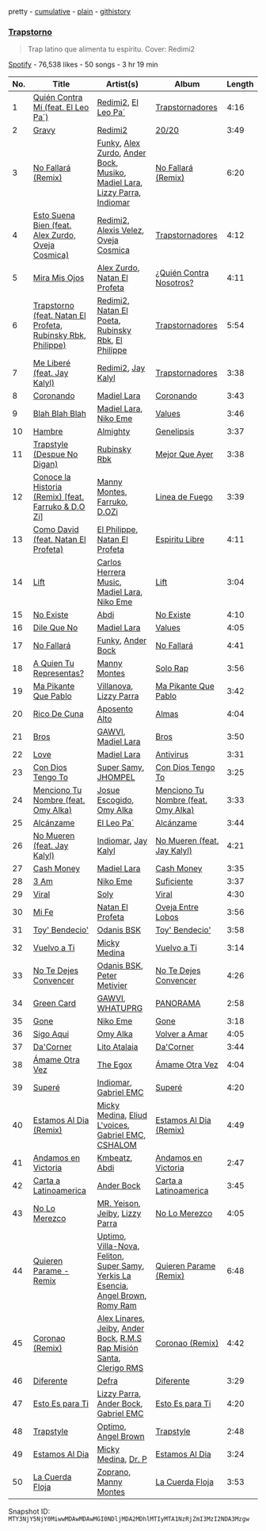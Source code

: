 pretty - [cumulative](/playlists/cumulative/37i9dQZF1DX4nGm7tTyA78.md) - [plain](/playlists/plain/37i9dQZF1DX4nGm7tTyA78) - [githistory](https://github.githistory.xyz/mackorone/spotify-playlist-archive/blob/main/playlists/plain/37i9dQZF1DX4nGm7tTyA78)

### [Trapstorno](https://open.spotify.com/playlist/37i9dQZF1DX4nGm7tTyA78)

> Trap latino que alimenta tu espíritu\. Cover: Redimi2

[Spotify](https://open.spotify.com/user/spotify) - 76,538 likes - 50 songs - 3 hr 19 min

| No. | Title | Artist(s) | Album | Length |
|---|---|---|---|---|
| 1 | [Quién Contra Mí \(feat\. El Leo Pa´\)](https://open.spotify.com/track/2hfPsOrzBF5bPFsRNYC3ZK) | [Redimi2](https://open.spotify.com/artist/0WZOmdnCln6FK6GM9e2tGm), [El Leo Pa´](https://open.spotify.com/artist/67SzMFfffYwYnlQhxPGsOt) | [Trapstornadores](https://open.spotify.com/album/6USTDDk6DVZ8DYtyGnl6iG) | 4:16 |
| 2 | [Gravy](https://open.spotify.com/track/4iUDeFnfywaSOPG5fPaIb1) | [Redimi2](https://open.spotify.com/artist/0WZOmdnCln6FK6GM9e2tGm) | [20/20](https://open.spotify.com/album/0LJ2GhneIQZdDuXZtVLAjN) | 3:49 |
| 3 | [No Fallará \(Remix\)](https://open.spotify.com/track/72XN9Vvud8SKkbWMsIvE15) | [Funky](https://open.spotify.com/artist/4B4YYJ0BAYBK86yxqQV7mu), [Alex Zurdo](https://open.spotify.com/artist/0WI8OfWCRvK4nGHmKfFQmd), [Ander Bock](https://open.spotify.com/artist/3ARwD7QJqYlDmcFeB6oPQM), [Musiko](https://open.spotify.com/artist/4A03xFVufDpEqOY9fQlFue), [Madiel Lara](https://open.spotify.com/artist/6n6D2g1FuTmnFiMDD4RT42), [Lizzy Parra](https://open.spotify.com/artist/1Cm5r6LqrFQDuA0F4KUIQz), [Indiomar](https://open.spotify.com/artist/4fdudhIT1GNNvtvM309dyM) | [No Fallará \(Remix\)](https://open.spotify.com/album/3b9P46dufcEVUm4TwrrTCf) | 6:20 |
| 4 | [Esto Suena Bien \(feat\. Alex Zurdo, Oveja Cosmica\)](https://open.spotify.com/track/2J1FiT6W3vfZLOEsqUKGUz) | [Redimi2](https://open.spotify.com/artist/0WZOmdnCln6FK6GM9e2tGm), [Alexis Velez](https://open.spotify.com/artist/6iZHTJnQ3Q9ldHwt8wg91Z), [Oveja Cosmica](https://open.spotify.com/artist/753kMQPUSpCNEXk4YcEUy6) | [Trapstornadores](https://open.spotify.com/album/6USTDDk6DVZ8DYtyGnl6iG) | 4:12 |
| 5 | [Mira Mis Ojos](https://open.spotify.com/track/2irxXUAsqfg7atkXFnnBQu) | [Alex Zurdo](https://open.spotify.com/artist/0WI8OfWCRvK4nGHmKfFQmd), [Natan El Profeta](https://open.spotify.com/artist/5UGUivMfBVd8JcBfjnniBf) | [¿Quién Contra Nosotros?](https://open.spotify.com/album/5cuqDgBJPMEWLjfbxnexp4) | 4:11 |
| 6 | [Trapstorno \(feat\. Natan El Profeta, Rubinsky Rbk, Philippe\)](https://open.spotify.com/track/3PiHOIim8vrQW7TUa7BOou) | [Redimi2](https://open.spotify.com/artist/0WZOmdnCln6FK6GM9e2tGm), [Natan El Poeta](https://open.spotify.com/artist/6tnpK9uORW1d2bavlxO7w1), [Rubinsky Rbk](https://open.spotify.com/artist/5K6MRaKDEJ1bLuHQQFaUFH), [El Philippe](https://open.spotify.com/artist/3COYG9FFfTZQEB5B58Ufi1) | [Trapstornadores](https://open.spotify.com/album/6USTDDk6DVZ8DYtyGnl6iG) | 5:54 |
| 7 | [Me Liberé \(feat\. Jay Kalyl\)](https://open.spotify.com/track/6oy9obwuFxcCFlbDF4lQ0A) | [Redimi2](https://open.spotify.com/artist/0WZOmdnCln6FK6GM9e2tGm), [Jay Kalyl](https://open.spotify.com/artist/0sHeKC0Zcxpz4wOHHE5oJ7) | [Trapstornadores](https://open.spotify.com/album/6USTDDk6DVZ8DYtyGnl6iG) | 3:38 |
| 8 | [Coronando](https://open.spotify.com/track/2ZOo4S1nhgSzmmKqJFkbAu) | [Madiel Lara](https://open.spotify.com/artist/6n6D2g1FuTmnFiMDD4RT42) | [Coronando](https://open.spotify.com/album/0AMXPaVIqLuWmDTmAyXkfv) | 3:43 |
| 9 | [Blah Blah Blah](https://open.spotify.com/track/6oXrwjNtNI8wxy8CfXkvak) | [Madiel Lara](https://open.spotify.com/artist/6n6D2g1FuTmnFiMDD4RT42), [Niko Eme](https://open.spotify.com/artist/4jLWtcGrESS5YvRip2ATmL) | [Values](https://open.spotify.com/album/6IXTSDUaSGqqqA8eCzaQ4H) | 3:46 |
| 10 | [Hambre](https://open.spotify.com/track/09WDhsDxupGve070aX96bf) | [Almighty](https://open.spotify.com/artist/6P6GTRTigHBp8ZesNtpCKH) | [Genelipsis](https://open.spotify.com/album/2cyhThTMj81byVvOOPkA8z) | 3:37 |
| 11 | [Trapstyle \(Despue No Digan\)](https://open.spotify.com/track/5j93ejkWtwfjTtpkOekDMK) | [Rubinsky Rbk](https://open.spotify.com/artist/5K6MRaKDEJ1bLuHQQFaUFH) | [Mejor Que Ayer](https://open.spotify.com/album/3EIOelbFnzyfqeaAZO9YKr) | 3:38 |
| 12 | [Conoce la Historia \(Remix\) \[feat\. Farruko & D.O Zi\]](https://open.spotify.com/track/1RI4W1lTecxsEvjlTss5z0) | [Manny Montes](https://open.spotify.com/artist/41A1tLHviwiCao1vXl1cgd), [Farruko](https://open.spotify.com/artist/329e4yvIujISKGKz1BZZbO), [D.OZi](https://open.spotify.com/artist/7a9gFzWS5uEHtbNNgA6xyM) | [Linea de Fuego](https://open.spotify.com/album/6taVNEBUo86nbycmzQc20G) | 3:39 |
| 13 | [Como David \(feat\. Natan El Profeta\)](https://open.spotify.com/track/3JBCTm1dV5e9sNIGSSKp4S) | [El Philippe](https://open.spotify.com/artist/3COYG9FFfTZQEB5B58Ufi1), [Natan El Profeta](https://open.spotify.com/artist/5UGUivMfBVd8JcBfjnniBf) | [Espiritu Libre](https://open.spotify.com/album/7CxwXgHtZJfbslvTh938cb) | 4:11 |
| 14 | [Lift](https://open.spotify.com/track/3zTlidxfvKnuLay7tmxTfI) | [Carlos Herrera Music](https://open.spotify.com/artist/6XyhP9ocGrfEqrIm6vHDYG), [Madiel Lara](https://open.spotify.com/artist/6n6D2g1FuTmnFiMDD4RT42), [Niko Eme](https://open.spotify.com/artist/4jLWtcGrESS5YvRip2ATmL) | [Lift](https://open.spotify.com/album/5t62fhTVsy040NJgla87v2) | 3:04 |
| 15 | [No Existe](https://open.spotify.com/track/5ohKZEW3iWauevBwCBLq4R) | [Abdi](https://open.spotify.com/artist/1NFEqe4FKmf4nRScXBKfk6) | [No Existe](https://open.spotify.com/album/7sEzZRAMzM53HiEfsqtG4J) | 4:10 |
| 16 | [Dile Que No](https://open.spotify.com/track/6AGh6iGWH5fsDKkVlE59Uh) | [Madiel Lara](https://open.spotify.com/artist/6n6D2g1FuTmnFiMDD4RT42) | [Values](https://open.spotify.com/album/6IXTSDUaSGqqqA8eCzaQ4H) | 4:05 |
| 17 | [No Fallará](https://open.spotify.com/track/2eX4TGFna9BzppcUxnPCww) | [Funky](https://open.spotify.com/artist/4B4YYJ0BAYBK86yxqQV7mu), [Ander Bock](https://open.spotify.com/artist/3ARwD7QJqYlDmcFeB6oPQM) | [No Fallará](https://open.spotify.com/album/57gGB5imNcp3Z8YZF2cm7S) | 4:41 |
| 18 | [A Quien Tu Representas?](https://open.spotify.com/track/5FjVDUvJtqwIRWabbgpUBA) | [Manny Montes](https://open.spotify.com/artist/41A1tLHviwiCao1vXl1cgd) | [Solo Rap](https://open.spotify.com/album/7Ll0LVmG75Z8N8QJbCOf9N) | 3:56 |
| 19 | [Ma Pikante Que Pablo](https://open.spotify.com/track/5YZL3XtA44dxe81a2uMqNV) | [Villanova](https://open.spotify.com/artist/4PwWDuBaJEmRwCBiMeXUsu), [Lizzy Parra](https://open.spotify.com/artist/1Cm5r6LqrFQDuA0F4KUIQz) | [Ma Pikante Que Pablo](https://open.spotify.com/album/7zkjj8uSZvN4p4FWOs4IPK) | 3:42 |
| 20 | [Rico De Cuna](https://open.spotify.com/track/6Z7JjhxyAoREUDcIssHTQw) | [Aposento Alto](https://open.spotify.com/artist/3K8yCJYKujMaVR2e15ozVU) | [Almas](https://open.spotify.com/album/25jmngIndRphyAJg6tjbUm) | 4:04 |
| 21 | [Bros](https://open.spotify.com/track/2hycOlQpCV2B2jUKoLU0YS) | [GAWVI](https://open.spotify.com/artist/0oPd8f0W82Tgrazx2PYNab), [Madiel Lara](https://open.spotify.com/artist/6n6D2g1FuTmnFiMDD4RT42) | [Bros](https://open.spotify.com/album/3hYfVSNqc1tCVEZna5bBPN) | 3:50 |
| 22 | [Love](https://open.spotify.com/track/7A8j7qaoYsKa38Cvg64AZz) | [Madiel Lara](https://open.spotify.com/artist/6n6D2g1FuTmnFiMDD4RT42) | [Antivirus](https://open.spotify.com/album/4w7Slsv9LjzUCJRafERJx7) | 3:31 |
| 23 | [Con Dios Tengo To](https://open.spotify.com/track/6KqQTmbjlDx5AFOFdMxhwk) | [Super Samy](https://open.spotify.com/artist/5q4cA2u5bqGanXcqIINJZM), [JHOMPEL](https://open.spotify.com/artist/5NaqpO60xvV2mAZh0o2db2) | [Con Dios Tengo To](https://open.spotify.com/album/7sjj7HcpEHk4kiP7I8SVny) | 3:25 |
| 24 | [Menciono Tu Nombre \(feat\. Omy Alka\)](https://open.spotify.com/track/4kfUztREwDlVaHLR2m7j9y) | [Josue Escogido](https://open.spotify.com/artist/75Gl0anAafMmfj2gSUP2VK), [Omy Alka](https://open.spotify.com/artist/6dBxV47XdYFxRPmDGSyhgh) | [Menciono Tu Nombre \(feat\. Omy Alka\)](https://open.spotify.com/album/4Dn3ieVfG6lj8TQuZsYaF1) | 3:33 |
| 25 | [Alcánzame](https://open.spotify.com/track/45PhlLYf5jLLLRRomxMiUq) | [El Leo Pa´](https://open.spotify.com/artist/67SzMFfffYwYnlQhxPGsOt) | [Alcánzame](https://open.spotify.com/album/2I3BMdwZN28aq7cXejhgwB) | 3:44 |
| 26 | [No Mueren \(feat\. Jay Kalyl\)](https://open.spotify.com/track/5xirPRygYXA2AZX8p73lcG) | [Indiomar](https://open.spotify.com/artist/4fdudhIT1GNNvtvM309dyM), [Jay Kalyl](https://open.spotify.com/artist/0sHeKC0Zcxpz4wOHHE5oJ7) | [No Mueren \(feat\. Jay Kalyl\)](https://open.spotify.com/album/4t9FYb6JrOvI85bX94SW2C) | 4:21 |
| 27 | [Cash Money](https://open.spotify.com/track/265h7KFkm9T2Z95dxhOer6) | [Madiel Lara](https://open.spotify.com/artist/6n6D2g1FuTmnFiMDD4RT42) | [Cash Money](https://open.spotify.com/album/1KyczZrliOr8GcoUvZncM7) | 3:35 |
| 28 | [3 Am](https://open.spotify.com/track/361ZoGSXO7TviFK41D8eEz) | [Niko Eme](https://open.spotify.com/artist/4jLWtcGrESS5YvRip2ATmL) | [Suficiente](https://open.spotify.com/album/6xuPzzkawDA8P9vnRxWNSN) | 3:37 |
| 29 | [Viral](https://open.spotify.com/track/6EfPYZWmBWO2KSR5AAPeid) | [Soly](https://open.spotify.com/artist/2HfhjHrQurBYcK7EEXH3kQ) | [Viral](https://open.spotify.com/album/76Cr22XQMAd46fiWeoZqfQ) | 4:30 |
| 30 | [Mi Fe](https://open.spotify.com/track/6MgUmPLVK2yvNDSAcL0D1d) | [Natan El Profeta](https://open.spotify.com/artist/5UGUivMfBVd8JcBfjnniBf) | [Oveja Entre Lobos](https://open.spotify.com/album/1jyexk1kGftS90IlYCTmat) | 3:56 |
| 31 | [Toy' Bendecio'](https://open.spotify.com/track/5YCZC0RXyiQEDntvVwPteD) | [Odanis BSK](https://open.spotify.com/artist/2equ79Fk9Rj9vmQsuJpIJ9) | [Toy' Bendecio'](https://open.spotify.com/album/4diNrmRmByPfYjfKL0MLVA) | 3:58 |
| 32 | [Vuelvo a Ti](https://open.spotify.com/track/1urXHaIr14OJM47mFlMCNp) | [Micky Medina](https://open.spotify.com/artist/7os2zbfBHSRid4kmvX3h78) | [Vuelvo a Ti](https://open.spotify.com/album/4DHPl72VJudkqwJqIZfZm3) | 3:14 |
| 33 | [No Te Dejes Convencer](https://open.spotify.com/track/3fHX7cUudHwIv7o0KBOaDc) | [Odanis BSK](https://open.spotify.com/artist/2equ79Fk9Rj9vmQsuJpIJ9), [Peter Metivier](https://open.spotify.com/artist/0PVMJ9itFAp0TxBw41cn7e) | [No Te Dejes Convencer](https://open.spotify.com/album/4sdefV8cdP6U5tIM1J9x4u) | 4:26 |
| 34 | [Green Card](https://open.spotify.com/track/7GP9H9G4JTqtyuYeaZLKeo) | [GAWVI](https://open.spotify.com/artist/0oPd8f0W82Tgrazx2PYNab), [WHATUPRG](https://open.spotify.com/artist/6YgYm3f9ifsz4OwQt8jql7) | [PANORAMA](https://open.spotify.com/album/7wD8rF1uNrehwaVoPgQn33) | 2:58 |
| 35 | [Gone](https://open.spotify.com/track/3f2bvBnCadayg3R9nUNBKM) | [Niko Eme](https://open.spotify.com/artist/4jLWtcGrESS5YvRip2ATmL) | [Gone](https://open.spotify.com/album/19PiflxDqPzbUtWq9RSXbo) | 3:18 |
| 36 | [Sigo Aqui](https://open.spotify.com/track/2B9V26aUnjWWGb0Ykp3RQc) | [Omy Alka](https://open.spotify.com/artist/6dBxV47XdYFxRPmDGSyhgh) | [Volver a Amar](https://open.spotify.com/album/6reJlWkjSNBTc9QDtOfBVb) | 4:05 |
| 37 | [Da'Corner](https://open.spotify.com/track/5LwNC2DrJ0UjdD13Ub8Mad) | [Lito Atalaia](https://open.spotify.com/artist/40VTmb5TDKq5wom2CAnvU3) | [Da'Corner](https://open.spotify.com/album/3CneL0S5CG89mc2ZC0aUEA) | 3:44 |
| 38 | [Ámame Otra Vez](https://open.spotify.com/track/0V0OADSpl58MZKEOyFbukW) | [The Egox](https://open.spotify.com/artist/5khUngyY8XSnufvOCd4VSL) | [Ámame Otra Vez](https://open.spotify.com/album/05gJXYUR2f3E2XH67AylH3) | 4:04 |
| 39 | [Superé](https://open.spotify.com/track/08qcoqqMipWulibdQqCeAo) | [Indiomar](https://open.spotify.com/artist/4fdudhIT1GNNvtvM309dyM), [Gabriel EMC](https://open.spotify.com/artist/0rOLLmeuTbBAx7YKcVEECH) | [Superé](https://open.spotify.com/album/79OTAEbSUBtSrNpo27hT8q) | 4:20 |
| 40 | [Estamos Al Dia \(Remix\)](https://open.spotify.com/track/6pQlS7sD1ImR1SPh2KwGho) | [Micky Medina](https://open.spotify.com/artist/7os2zbfBHSRid4kmvX3h78), [Eliud L'voices](https://open.spotify.com/artist/3DdifZ1wsTopflKfF6WFYj), [Gabriel EMC](https://open.spotify.com/artist/0rOLLmeuTbBAx7YKcVEECH), [CSHALOM](https://open.spotify.com/artist/5SnxvQmYVN1duOHPQpequL) | [Estamos Al Dia \(Remix\)](https://open.spotify.com/album/1eKDgyIpeTFEyYtRzxoxi3) | 4:49 |
| 41 | [Andamos en Victoria](https://open.spotify.com/track/6XuIsVKCQNiaSrEVhVNanb) | [Kmbeatz](https://open.spotify.com/artist/2U6WRYqdvYcyOsFsV9TuiU), [Abdi](https://open.spotify.com/artist/1NFEqe4FKmf4nRScXBKfk6) | [Andamos en Victoria](https://open.spotify.com/album/2Uvj2fq7fqUCv8MvAclTz4) | 2:47 |
| 42 | [Carta a Latinoamerica](https://open.spotify.com/track/1WylcqIzWqvZdQukEYkTOA) | [Ander Bock](https://open.spotify.com/artist/3ARwD7QJqYlDmcFeB6oPQM) | [Carta a Latinoamerica](https://open.spotify.com/album/0qAEA2R7gGtVGXlrez1VmQ) | 3:45 |
| 43 | [No Lo Merezco](https://open.spotify.com/track/3DJddrqSt1EQQjtczYYypv) | [MR\. Yeison](https://open.spotify.com/artist/4ieXJFMJnmtKA88Mu4wuy6), [Jeiby](https://open.spotify.com/artist/4CdUTFLGuzjwMGFHpziPBj), [Lizzy Parra](https://open.spotify.com/artist/1Cm5r6LqrFQDuA0F4KUIQz) | [No Lo Merezco](https://open.spotify.com/album/15txV8kXDdNfE9yuE6CEb6) | 4:05 |
| 44 | [Quieren Parame \- Remix](https://open.spotify.com/track/3f105nHZdOZQEqSCasqM9v) | [Uptimo](https://open.spotify.com/artist/6RvRrpIIvNlUNTpH5M6KmI), [Villa\-Nova](https://open.spotify.com/artist/3xpLm61g4deDK3mXSyr6AM), [Feliton](https://open.spotify.com/artist/2viSfGPo6a6fwfV4PuzPPY), [Super Samy](https://open.spotify.com/artist/5q4cA2u5bqGanXcqIINJZM), [Yerkis La Esencia](https://open.spotify.com/artist/6jVEPqB0kcWTh1mu81CYDz), [Angel Brown](https://open.spotify.com/artist/4Hpy6w9oVzugC0RBvEO1D0), [Romy Ram](https://open.spotify.com/artist/5LWrWUgBewPv4FbDmy1svs) | [Quieren Parame \(Remix\)](https://open.spotify.com/album/0X7SB89lgl6ubjeWGGshui) | 6:48 |
| 45 | [Coronao \(Remix\)](https://open.spotify.com/track/1jb58dibwlo7eOjZGrgiNP) | [Alex Linares](https://open.spotify.com/artist/35DcV9GrbHnpHMpTxqO7aT), [Jeiby](https://open.spotify.com/artist/4CdUTFLGuzjwMGFHpziPBj), [Ander Bock](https://open.spotify.com/artist/3ARwD7QJqYlDmcFeB6oPQM), [R.M.S Rap Misión Santa](https://open.spotify.com/artist/2eIhYvGR0I7QPqFsfE5U1r), [Clerigo RMS](https://open.spotify.com/artist/7GKxQpXcJdUmybVwEuSMub) | [Coronao \(Remix\)](https://open.spotify.com/album/6jycVRgtJn36bLrbDaigrs) | 4:42 |
| 46 | [Diferente](https://open.spotify.com/track/4tPuJhmpqqP3RWs0EvFGIn) | [Defra](https://open.spotify.com/artist/5BCCPy699VbWCRgI3Zr0xq) | [Diferente](https://open.spotify.com/album/3zYPSMQ6gQ0ASbakZmvZBR) | 3:29 |
| 47 | [Esto Es para Ti](https://open.spotify.com/track/6gcgEWSCE4h3LP4IUP4Yid) | [Lizzy Parra](https://open.spotify.com/artist/1Cm5r6LqrFQDuA0F4KUIQz), [Ander Bock](https://open.spotify.com/artist/3ARwD7QJqYlDmcFeB6oPQM), [Gabriel EMC](https://open.spotify.com/artist/0rOLLmeuTbBAx7YKcVEECH) | [Esto Es para Ti](https://open.spotify.com/album/0iyJE8lY5dfEwArWxiYSGF) | 4:20 |
| 48 | [Trapstyle](https://open.spotify.com/track/0ODdK4tZVF15KpFJCUeuKq) | [Optimo](https://open.spotify.com/artist/0GlNefxv0mkMduqWE2hrOj), [Angel Brown](https://open.spotify.com/artist/4Hpy6w9oVzugC0RBvEO1D0) | [Trapstyle](https://open.spotify.com/album/221JqG9ztiYR6X2OWduUU1) | 2:48 |
| 49 | [Estamos Al Dia](https://open.spotify.com/track/6HqjlnJHt5S7DHA1SPNVAq) | [Micky Medina](https://open.spotify.com/artist/7os2zbfBHSRid4kmvX3h78), [Dr\. P](https://open.spotify.com/artist/265ocUsmLZ1lY7CHNwVgCp) | [Estamos Al Dia](https://open.spotify.com/album/7dRrykg8AGKvveG2ikLoRw) | 3:24 |
| 50 | [La Cuerda Floja](https://open.spotify.com/track/4RrEOgcIjTrcOeLzdHdMOn) | [Zoprano](https://open.spotify.com/artist/2mdcXhVmknCqnJU4M5ofyl), [Manny Montes](https://open.spotify.com/artist/41A1tLHviwiCao1vXl1cgd) | [La Cuerda Floja](https://open.spotify.com/album/7ztgUSvjFg8vQB9YGXoqWk) | 3:53 |

Snapshot ID: `MTY3NjY5NjY0MiwwMDAwMDAwMGI0NDljMDA2MDhlMTIyMTA1NzRjZmI3MzI2NDA3Mzgw`
